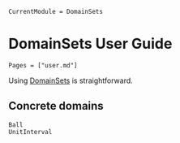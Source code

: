 ```@meta
CurrentModule = DomainSets
```

# DomainSets User Guide

```@contents
Pages = ["user.md"]
```

Using [DomainSets](https://github.com/JuliaApproximation/DomainSets.jl/) is straightforward.

## Concrete domains

```@docs
Ball
UnitInterval
```

